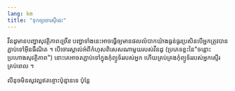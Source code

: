 ```yaml
---
lang: km
title: "ទុក​ឲ្យ​ចោរ​ស៊ី​ផេះ​"
---
```


វីន​ដូ​មាន​បញ្ហា​សុវត្ថិភាព​<i>ច្រើន</i>  បញ្ហា​ទាំង​នេះ​អាចធ្វើ​ឲ្យ​មាន​ផល​លំបាក​យ៉ាង​ធ្ងន់ធ្ងរ​ ប្រសិន​បើ​អ្នក​ត្រូវ​បាន​ភ្ជាប់​ទៅ​អ៊ីនធឺណិត​ ។ 
បើ​ចោរ​ស្គាល់​អំពី​កំហុស​ពិសេស​ណា​មួយ​របស់​វីនដូ (ប្រភេទ​ខ្លះ​នៃ​ "ចន្លោះ​ប្រហោង​សុវត្ថិភាព​") នោះ​គេ​អាច​​តភ្ជាប់​ទៅ​ក្នុង​កុំព្យូទ័រ​របស់​អ្នក ហើយ​​គ្រប់គ្រង​កុំព្យូទ័រ​របស់​​​អ្នកស្ទើរ​គ្រប់​ពេល ។

លីនុច​មិ​ន​សូវ​ល្អ​ឥត​ខ្ចោះ​ប៉ុន្មាន​ទេ​ ប៉ុន្តែ​




